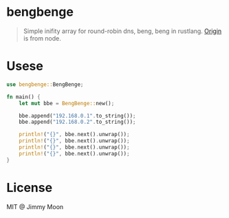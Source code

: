 # bengbenge

> Simple inifity array for round-robin dns, beng, beng in rustlang. [Origin](https://github.com/ragingwind/node-bengbenge) is from node.

# Usese

```rust
use bengbenge::BengBenge;

fn main() {
    let mut bbe = BengBenge::new();

    bbe.append("192.168.0.1".to_string());
    bbe.append("192.168.0.2".to_string());

    println!("{}", bbe.next().unwrap());
    println!("{}", bbe.next().unwrap());
    println!("{}", bbe.next().unwrap());
    println!("{}", bbe.next().unwrap());
}
```

# License

MIT @ Jimmy Moon